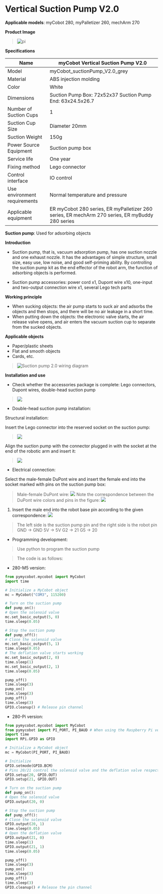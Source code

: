 # Vertical Suction Pump V2.0

**Applicable models**: myCobot 280, myPalletizer 260, mechArm 270

**Product Image**

> ![pi](../../resource\4-SupportAndService\Accessories\pump/P1.png)

**Specifications**

| Name | myCobot Vertical Suction Pump V2.0 |
| ------------ | ------------------------------------------------------------------------------------------ |
| Model | myCobot_suctionPump_V2.0_grey |
| Material | ABS injection molding |
| Color | White |
| Dimensions | Suction Pump Box: 72x52x37 Suction Pump End: 63x24.5x26.7 |
| Number of Suction Cups | 1 |
| Suction Cup Size | Diameter 20mm |
| Suction Weight | 150g |
| Power Source Equipment | Suction pump box |
| Service life | One year |
| Fixing method | Lego connector |
| Control interface | IO control |
| Use environment requirements | Normal temperature and pressure |
| Applicable equipment | ER myCobot 280 series, ER myPalletizer 260 series, ER mechArm 270 series, ER myBuddy 280 series |

**Suction pump**: Used for adsorbing objects

**Introduction**

- Suction pump, that is, vacuum adsorption pump, has one suction nozzle and one exhaust nozzle. It has the advantages of simple structure, small size, easy use, low noise, and good self-priming ability. By controlling the suction pump kit as the end effector of the robot arm, the function of adsorbing objects is performed.

- Suction pump accessories: power cord x1, Dupont wire x10, one-input and two-output connection wire x1, several Lego tech parts

**Working principle**

- When sucking objects: the air pump starts to suck air and adsorbs the objects and then stops, and there will be no air leakage in a short time.
- When putting down the objects: the electronic valve starts, the air release valve opens, and air enters the vacuum suction cup to separate from the sucked objects.

**Applicable objects**

- Paper/plastic sheets
- Flat and smooth objects
- Cards, etc.

> ![Suction pump 2.0 wiring diagram](../../resource\4-SupportAndService\Accessories\pump/P2.jpg)

**Installation and use**

- Check whether the accessories package is complete: Lego connectors, Dupont wires, double-head suction pump
> ![](../../resource\4-SupportAndService\Accessories\pump/P2.jpg)

- Double-head suction pump installation:

Structural installation:

Insert the Lego connector into the reserved socket on the suction pump:

> ![](../../resource\4-SupportAndService\Accessories\pump/P3.jpg)

Align the suction pump with the connector plugged in with the socket at the end of the robotic arm and insert it:

> ![](../../resource\4-SupportAndService\Accessories\pump/P4.jpg)

- Electrical connection:

Select the male-female DuPont wire and insert the female end into the socket marked with pins on the suction pump box:

> Male-female DuPont wire:
> ![](../../resource\4-SupportAndService\Accessories\pump/P5.jpg)
> Note the correspondence between the DuPont wire colors and pins in the figure:
> ![](../../resource\4-SupportAndService\Accessories\pump/P4.jpg)

1. Insert the male end into the robot base pin according to the given correspondence:
![](../../resource\4-SupportAndService\Accessories\pump/P7.jpg)

> The left side is the suction pump pin and the right side is the robot pin
> GND -> GND
> 5V -> 5V
> G2 -> 21
> G5 -> 20

- Programming development:
> Use python to program the suction pump

> The code is as follows:

- 280-M5 version:

```python
from pymycobot.mycobot import MyCobot
import time

# Initialize a MyCobot object
mc = MyCobot("COM3", 115200)

# Turn on the suction pump
def pump_on():
# Open the solenoid valve
mc.set_basic_output(5, 0)
time.sleep(0.05)

# Stop the suction pump
def pump_off():
# Close the solenoid valve
mc.set_basic_output(5, 1)
time.sleep(0.05)
# The deflation valve starts working
mc.set_basic_output(2, 0)
time.sleep(1)
mc.set_basic_output(2, 1)
time.sleep(0.05)

pump_off()
time.sleep(3)
pump_on()
time.sleep(3)
pump_off()
time.sleep(3)
GPIO.cleanup() # Release pin channel
```

- 280-Pi version:

```python
from pymycobot.mycobot import MyCobot
from pymycobot import PI_PORT, PI_BAUD # When using the Raspberry Pi version of mycobot, you can reference these two variables to initialize MyCobot
import time
import RPi.GPIO as GPIO

# Initialize a MyCobot object
mc = MyCobot(PI_PORT, PI_BAUD)

# Initialize
GPIO.setmode(GPIO.BCM)
# Pins 20/21 control the solenoid valve and the deflation valve respectively
GPIO.setup(20, GPIO.OUT)
GPIO.setup(21, GPIO.OUT)

# Turn on the suction pump
def pump_on():
# Open the solenoid valve
GPIO.output(20, 0)

# Stop the suction pump
def pump_off():
# Close the solenoid valve
GPIO.output(20, 1)
time.sleep(0.05)
# Open the deflation valve
GPIO.output(21, 0)
time.sleep(1)
GPIO.output(21, 1)
time.sleep(0.05)

pump_off()
time.sleep(3)
pump_on()
time.sleep(3)
pump_off()
time.sleep(3)
GPIO.cleanup() # Release the pin channel
```